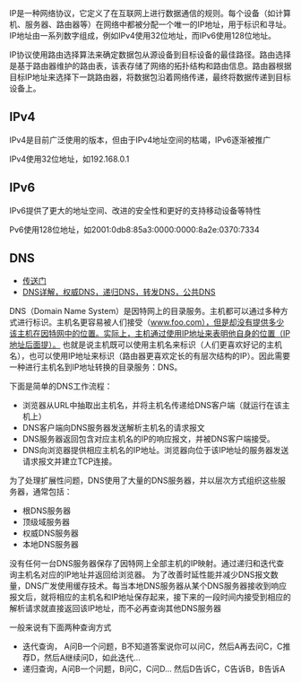 
IP是一种网络协议，它定义了在互联网上进行数据通信的规则。每个设备（如计算机、服务器、路由器等）在网络中都被分配一个唯一的IP地址，用于标识和寻址。IP地址由一系列数字组成，例如IPv4使用32位地址，而IPv6使用128位地址。

IP协议使用路由选择算法来确定数据包从源设备到目标设备的最佳路径。路由选择是基于路由器维护的路由表，该表存储了网络的拓扑结构和路由信息。路由器根据目标IP地址来选择下一跳路由器，将数据包沿着网络传递，最终将数据传递到目标设备上。

## IPv4

IPv4是目前广泛使用的版本，但由于IPv4地址空间的枯竭，IPv6逐渐被推广

IPv4使用32位地址，如192.168.0.1

## IPv6

IPv6提供了更大的地址空间、改进的安全性和更好的支持移动设备等特性

Pv6使用128位地址，如2001:0db8:85a3:0000:0000:8a2e:0370:7334

## DNS
* [传送门](https://www.shymean.com/article/%E3%80%8A%E8%AE%A1%E7%AE%97%E6%9C%BA%E7%BD%91%E7%BB%9C-%E8%87%AA%E9%A1%B6%E5%90%91%E4%B8%8B%E7%9A%84%E6%96%B9%E6%B3%95%E3%80%8B%E8%AF%BB%E4%B9%A6%E7%AC%94%E8%AE%B0#2.2.%20DNS%E5%8D%8F%E8%AE%AE)
* [DNS详解，权威DNS，递归DNS，转发DNS，公共DNS](https://blog.csdn.net/yangfanacc/article/details/42099913)

DNS（Domain Name System）是因特网上的目录服务。主机都可以通过多种方式进行标识。主机名更容易被人们接受（www.foo.com），但是却没有提供多少该主机在因特网中的位置。实际上，主机通过使用IP地址来表明他自身的位置（IP地址后面提）。 也就是说主机既可以使用主机名来标识（人们更喜欢好记的主机名），也可以使用IP地址来标识（路由器更喜欢定长的有层次结构的IP）。因此需要一种进行主机名到IP地址转换的目录服务：DNS。

下面是简单的DNS工作流程：

* 浏览器从URL中抽取出主机名，并将主机名传递给DNS客户端（就运行在该主机上）
* DNS客户端向DNS服务器发送解析主机名的请求报文
* DNS服务器返回包含对应主机名的IP的响应报文，并被DNS客户端接受。
* DNS向浏览器提供相应主机名的IP地址。浏览器向位于该IP地址的服务器发送请求报文并建立TCP连接。

为了处理扩展性问题，DNS使用了大量的DNS服务器，并以层次方式组织这些服务器，通常包括：

* 根DNS服务器
* 顶级域服务器
* 权威DNS服务器
* 本地DNS服务器

没有任何一台DNS服务器保存了因特网上全部主机的IP映射。通过递归和迭代查询主机名对应的IP地址并返回给浏览器。 为了改善时延性能并减少DNS报文数量，DNS广发使用缓存技术。每当本地DNS服务器从某个DNS服务器接收到响应报文后，就将相应的主机名和IP地址保存起来，接下来的一段时间内接受到相应的解析请求就直接返回该IP地址，而不必再查询其他DNS服务器

一般来说有下面两种查询方式
* 迭代查询， A问B一个问题，B不知道答案说你可以问C，然后A再去问C，C推荐D，然后A继续问D，如此迭代…
* 递归查询，A问B一个问题，B问C，C问D… 然后D告诉C，C告诉B，B告诉A

